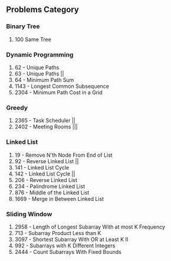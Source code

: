 ## Problems Category

### Binary Tree

1. 100 Same Tree

### Dynamic Programming

1. 62 - Unique Paths
2. 63 - Unique Paths ||
3. 64 - Minimum Path Sum
4. 1143 - Longest Common Subsequence
5. 2304 - Minimum Path Cost in a Grid

### Greedy

1. 2365 - Task Scheduler ||
2. 2402 - Meeting Rooms |||

### Linked List

1. 19 - Remove N'th Node From End of List
2. 92 - Reverse Linked List ||
3. 141 - Linked List Cycle
4. 142 - Linked List Cycle ||
5. 206 - Reverse Linked List
6. 234 - Palindrome Linked List
7. 876 - Middle of the Linked List
8. 1669 - Merge in Between Linked List

### Sliding Window

1. 2958 - Length of Longest Subarray With at most K Frequency
2. 713 - Subarray Product Less than K
3. 3097 - Shortest Subarray With OR at Least K II
4. 992 - Subarrays with K Different Integers
5. 2444 - Count Subarrays With Fixed Bounds